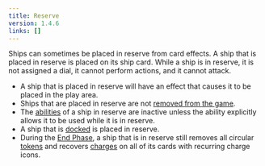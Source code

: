```yaml
---
title: Reserve
version: 1.4.6
links: []
---
```


Ships can sometimes be placed in reserve from card effects. A ship that is
placed in reserve is placed on its ship card. While a ship is in reserve, it is
not assigned a dial, it cannot perform actions, and it cannot attack.

- A ship that is placed in reserve will have an effect that causes it to be placed in the play area.
- Ships that are placed in reserve are not [removed from the game](/rules/Removed_From_The_Game).
- The [abilities](/rules/Abilities) of a ship in reserve are inactive unless the ability explicitly allows it to be used while it is in reserve.
- A ship that is [docked](/rules/Dock) is placed in reserve.
- During the [End Phase](/rules/End_Phase), a ship that is in reserve still removes all circular [tokens](/rules/Tokens) and recovers [charges](/rules/Charge) on all of its cards with recurring charge icons.
